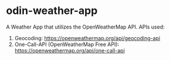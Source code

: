 # odin-weather-app

A Weather App that utilizes the OpenWeatherMap API.
APIs used:

1. Geocoding: https://openweathermap.org/api/geocoding-api
2. One-Call-API (OpenWeatherMap Free API): https://openweathermap.org/api/one-call-api
